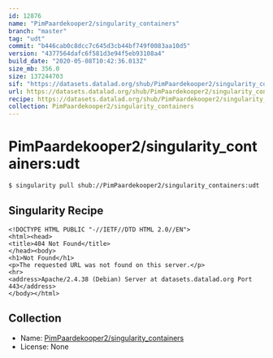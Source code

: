 ```yaml
---
id: 12876
name: "PimPaardekooper2/singularity_containers"
branch: "master"
tag: "udt"
commit: "b446cab0c8dcc7c645d3cb44bf749f0083aa10d5"
version: "4377564dafc6f581d3e94f5eb93108a4"
build_date: "2020-05-08T10:42:36.013Z"
size_mb: 356.0
size: 137244703
sif: "https://datasets.datalad.org/shub/PimPaardekooper2/singularity_containers/udt/2020-05-08-b446cab0-4377564d/4377564dafc6f581d3e94f5eb93108a4.sif"
url: https://datasets.datalad.org/shub/PimPaardekooper2/singularity_containers/udt/2020-05-08-b446cab0-4377564d/
recipe: https://datasets.datalad.org/shub/PimPaardekooper2/singularity_containers/udt/2020-05-08-b446cab0-4377564d/Singularity
collection: PimPaardekooper2/singularity_containers
---
```


# PimPaardekooper2/singularity_containers:udt

```bash
$ singularity pull shub://PimPaardekooper2/singularity_containers:udt
```

## Singularity Recipe

```singularity
<!DOCTYPE HTML PUBLIC "-//IETF//DTD HTML 2.0//EN">
<html><head>
<title>404 Not Found</title>
</head><body>
<h1>Not Found</h1>
<p>The requested URL was not found on this server.</p>
<hr>
<address>Apache/2.4.38 (Debian) Server at datasets.datalad.org Port 443</address>
</body></html>
```

## Collection

 - Name: [PimPaardekooper2/singularity_containers](https://github.com/PimPaardekooper2/singularity_containers)
 - License: None


